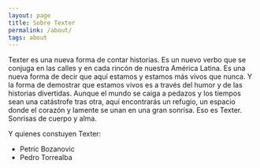 ```yaml
---
layout: page
title: Sobre Texter
permalink: /about/
tags: about
---
```


Texter es una nueva forma de contar historias. Es un nuevo verbo que se conjuga en las calles y en cada rincón de nuestra América Latina. Es una nueva forma de decir que aquí estamos y estamos más vivos que nunca. Y la forma de demostrar que estamos vivos es a través del humor y de las historias divertidas. Aunque el mundo se caiga a pedazos y los tiempos sean una catástrofe tras otra, aquí encontrarás un refugio, un espacio donde el corazón y lamente se unan en una gran sonrisa. Eso es Texter. Sonrisas de cuerpo y alma.

Y quienes constuyen Texter:

- Petric Bozanovic
- Pedro Torrealba

